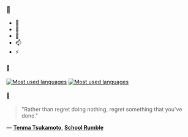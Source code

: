 ### 👋

- 🔭
- 🌱
- 💬
- 📫
- ⚡

#### 🧏

[![Most used languages](https://github-readme-stats-aynah.vercel.app/api/top-langs/?username=aynh&theme=solarized-dark&langs_count=6&layout=compact&hide_title=true)](https://github.com/anuraghazra/github-readme-stats#gh-dark-mode-only)
[![Most used languages](https://github-readme-stats-aynah.vercel.app/api/top-langs/?username=aynh&theme=solarized-light&langs_count=6&layout=compact&hide_title=true)](https://github.com/anuraghazra/github-readme-stats#gh-light-mode-only)

#### 💬

> "Rather than regret doing nothing, regret something that you've done."

&mdash; [**Tenma Tsukamoto**](https://myanimelist.net/character.php?q=Tenma%20Tsukamoto&cat=character), [**School Rumble**](https://myanimelist.net/search/all?q=School%20Rumble&cat=all)
